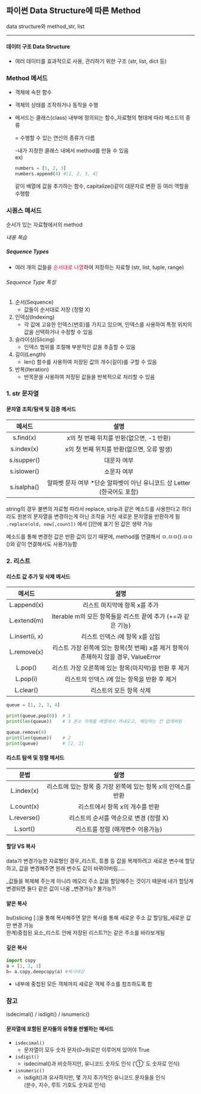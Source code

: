 ## 파이썬 Data Structure에 따른 Method
data structure와 method_str, list

---
#### 데이터 구조 Data Structure  
- 여러 데이터를 효과적으로 사용, 관리하기 위한 구조 (str, list, dict 등)

### Method 메서드  
- 객체에 속한 함수  
- 객체의 상태를 조작하거나 동작을 수행  
- 메서드는 클래스(class) 내부에 정의되는 함수_자료형의 형태에 따라 메소드의 종류   
  
  =  수행할 수 있는 연산의 종류가 다름   
  
  -내가 지정한 클래스 내에서 method를 만들 수 있음   
  ex) 
  ```python
  numbers = [1, 2, 3]  
  numbers.append(4) #[1, 2, 3, 4]  
  ```
  같이 배열에 값을 추가하는 함수, capitalize()같이 대문자로 변환 등 여러 역할을 수행함

### 시퀀스 메서드  
순서가 있는 자료형에서의 method  

*내용 복습*
##### Sequence Types
- 여러 개의 값들을 <span style='color:crimson;'>순서대로 나열</span>하여 저장하는 자료형
(str, list, tuple, range)

###### Sequence Type 특징
1. 순서(Sequence)
    - 값들이 순서대로 저장 (정렬 X)
2. 인덱싱(Indexing)
    - 각 값에 고유한 인덱스(번호)를 가지고 있으며, 인덱스를 사용하여 특정 위치의 값을 선택하거나 수정할 수 있음
3. 슬라이싱(Slicing)
    - 인덱스 범위를 조절해 부분적인 값을 추출할 수 있음
4. 길이(Length)
    - len() 함수를 사용하여 저장된 값의 개수(길이)를 구할 수 있음
5. 반복(Iteration)
    - 반목문을 사용하여 저장된 값들을 반복적으로 처리할 수 있음
### 1. str 문자열
#### 문자열 조회/탐색 및 검증 메서드  
|        메서드      	|                                         설명                                        	|
|:------------------:	|:-----------------------------------------------------------------------------------:	|
|      s.find(x)     	|     x의   첫 번째 위치를 반환(없으면, -1 반환)                                  	|
|      s.index(x)    	|     x의   첫 번째 위치를 반환(없으면, 오류 발생)                                  	|
|     s.isupper()    	|     대문자 여부                                                                     	|
|     s.islower()    	|     소문자 여부                                                                   	|
|     s.isalpha()    	|     알파벳 문자 여부      *단순 알파벳이 아닌 유니코드 상 Letter (한국어도 포함)    	|

####
string의 경우 불변의 자료형
따라서 replace, strip과 같은 메소드를 사용한다고 하더라도 원본의 문자열을 변경하는게 아닌 조작을 거친 새로운 문자열을 반환하게 됨
`.replace(old, new[,count])` 에서 []안에 표기 된 값은 생략 가능

메소드를 통해 변경한 값은 반환 값이 있기 때문에, method를 연결해서 ㅁ.ㅁㅁ().ㅁㅁ()와 같이 연결해서도 사용가능함

### 2. 리스트

#### 리스트 값 추가 및 삭제 메서드
|          메서드         	|                                                   설명                                                  	|
|:-----------------------:	|:-------------------------------------------------------------------------------------------------------:	|
|        L.append(x)      	|     리스트   마지막에 항목 x를   추가                                                                   	|
|        L.extend(m)      	|     Iterable m의   모든 항목들을 리스트 끝에 추가 (+=과   같은 기능)                                    	|
|     L.insert(i,   x)    	|     리스트   인덱스 i에 항목 x를 삽입                                                                   	|
|        L.remove(x)      	|     리스트   가장 왼쪽에 있는 항목(첫 번째)   x를   제거     항목이 존재하지 않을 경우,   ValueError    	|
|          L.pop()        	|     리스트   가장 오른쪽에 있는 항목(마지막)을   반환 후 제거                                           	|
|         L.pop(i)        	|     리스트의 인덱스 i에   있는 항목을 반환 후 제거                                                      	|
|         L.clear()       	|     리스트의 모든 항목 삭제                                                                             	|

```python
queue = [1, 2, 3, 4]

print(queue.pop(0))  # 1
print(len(queue))    # 3 원소 자체를 배열에서 꺼내오고, 해당하는 칸 없애버림

queue.remove(4)
print(len(queue))    # 2
print(queue)         # [2, 3]
```
#### 리스트 탐색 및 정렬 메서드
|               문법              	|                                   설명                                 	|
|:-------------------------------:	|:----------------------------------------------------------------------:	|
|     L.index(x)    	|     리스트에   있는 항목 중 가장 왼쪽에 있는 항목 x의 인덱스를 반환    	|
|            L.count(x)           	|     리스트에서 항목   x의 개수를 반환                                  	|
|            L.reverse()          	|     리스트의 순서를 역순으로 변경 (정렬 X)|
|             L.sort()            	|     리스트를 정렬 (매개변수   이용가능)                                	|
#### 할당 VS 복사
data가 변경가능한 자료형인 경우_리스트, 튜플 등
값을 복제하려고 새로운 변수에 할당하고, 값을 변경해주면 원래 변수도 값이 바뀌어버림.....

_값들을 복제해 주는게 아니라 
메모리 주소 값을 할당해주는 것이기 때문에 내가 할당게 변경되면 둘다 같은 값이 나옴
_변경가능? 불가능?!

#### 얕은 복사   
but)slicing [:]을 통해 복사해주면 얕은 복사를 통해 새로운 주소 값 할당됨_새로운 값만 변경 가능  
한계)중첩된 요소_리스트 안에 저장된 리스트?!는 같은 주소를 바라보게됨  

#### 깊은 복사  
```python
import copy   
a = [1, 2, 3] 
b= a.copy.deepcopy(a) #복사대상
```
- 내부에 중첩된 모든 객체까지 새로운 객체 주소를 참조하도록 함

### 참고
isdecimal() / isdigit() / isnumeric()
#### 문자열에 포함된 문자들의 유형을 판별하는 메서드
- `isdecimal()`
    - 문자열이 모두 숫자 문자(0~9)로만 이루어져 있어야 True
- `isdigit()`
    - isdecimal()과 비슷하지만, 유니코드 숫자도 인식 ('①’ 도 숫자로 인식)
- `isnumeric()`
    - isdigit()과 유사하지만, 몇 가지 추가적인 유니코드 문자들을 인식 <br>(분수, 지수, 루트 기호도 숫자로 인식)
